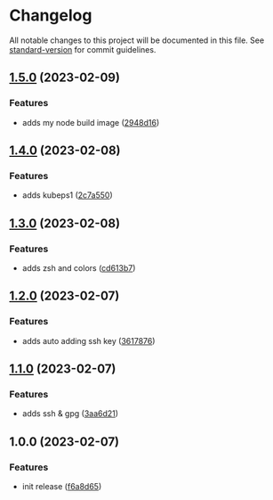 # Changelog

All notable changes to this project will be documented in this file. See [standard-version](https://github.com/conventional-changelog/standard-version) for commit guidelines.

## [1.5.0](https://github.com/harrytang/devops-tools/compare/v1.4.0...v1.5.0) (2023-02-09)


### Features

* adds my node build image ([2948d16](https://github.com/harrytang/devops-tools/commit/2948d16e7109ab25103eb4493c16d276a9290471))

## [1.4.0](https://github.com/harrytang/devops-tools/compare/v1.3.0...v1.4.0) (2023-02-08)


### Features

* adds kubeps1 ([2c7a550](https://github.com/harrytang/devops-tools/commit/2c7a5509c928003d0fee13cc7996d790da01cee0))

## [1.3.0](https://github.com/harrytang/devops-tools/compare/v1.2.0...v1.3.0) (2023-02-08)


### Features

* adds zsh and colors ([cd613b7](https://github.com/harrytang/devops-tools/commit/cd613b72adf48c6fdaaf425639e5659e66c6790e))

## [1.2.0](https://github.com/harrytang/devops-tools/compare/v1.1.0...v1.2.0) (2023-02-07)


### Features

* adds auto adding ssh key ([3617876](https://github.com/harrytang/devops-tools/commit/361787693ca1201166dc95fe442abceac7bc5c63))

## [1.1.0](https://github.com/harrytang/devops-tools/compare/v1.0.0...v1.1.0) (2023-02-07)


### Features

* adds ssh & gpg ([3aa6d21](https://github.com/harrytang/devops-tools/commit/3aa6d2196b823e6c77c67539fdeecdaa10472fc1))

## 1.0.0 (2023-02-07)


### Features

* init release ([f6a8d65](https://github.com/harrytang/devops-tools/commit/f6a8d658a44d57eef7db210c31e8bb383eab05e8))
